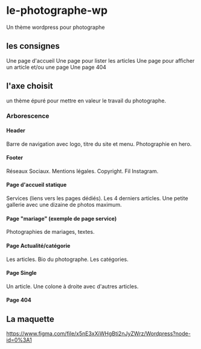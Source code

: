 # le-photographe-wp
Un thème wordpress pour photographe

## les consignes
Une page d'accueil
Une page pour lister les articles
Une page pour afficher un article et/ou une page
Une page 404

## l'axe choisit
un thème épuré pour mettre en valeur le travail du photographe.

### Arborescence
#### Header
Barre de navigation avec logo, titre du site et menu. 
Photographie en hero. 
#### Footer
Réseaux Sociaux. 
Mentions légales. 
Copyright. 
Fil Instagram. 
#### Page d'accueil statique
Services (liens vers les pages dédiés). 
Les 4 derniers articles. 
Une petite gallerie avec une dizaine de photos maximum. 
#### Page "mariage" (exemple de page service)
Photographies de mariages, textes. 
#### Page Actualité/catégorie
Les articles. 
Bio du photographe. 
Les catégories. 
#### Page Single
Un article. 
Une colone à droite avec d'autres articles. 
#### Page 404

## La maquette
https://www.figma.com/file/x5nE3xXiWHgBti2nJyZWrz/Wordpress?node-id=0%3A1
